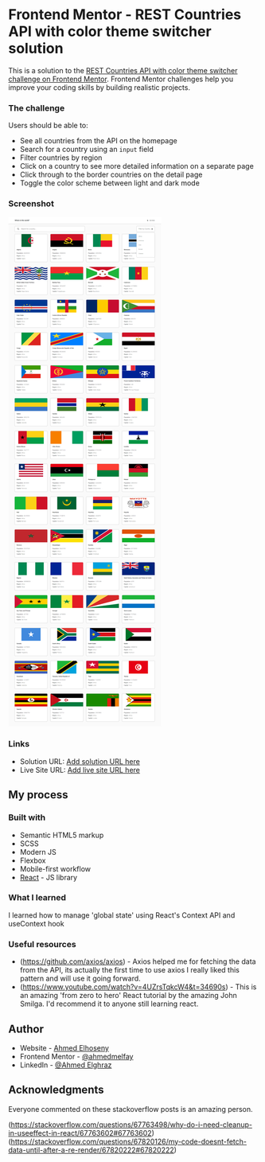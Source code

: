 # Frontend Mentor - REST Countries API with color theme switcher solution

This is a solution to the [REST Countries API with color theme switcher challenge on Frontend Mentor](https://www.frontendmentor.io/challenges/rest-countries-api-with-color-theme-switcher-5cacc469fec04111f7b848ca). Frontend Mentor challenges help you improve your coding skills by building realistic projects.

### The challenge

Users should be able to:

- See all countries from the API on the homepage
- Search for a country using an `input` field
- Filter countries by region
- Click on a country to see more detailed information on a separate page
- Click through to the border countries on the detail page
- Toggle the color scheme between light and dark mode

### Screenshot

![](./screenshot.png)

### Links

- Solution URL: [Add solution URL here](https://github.com/ahmedmelfay/REST-Countries-API)
- Live Site URL: [Add live site URL here](https://your-live-site-url.com)

## My process

### Built with

- Semantic HTML5 markup
- SCSS
- Modern JS
- Flexbox
- Mobile-first workflow
- [React](https://reactjs.org/) - JS library

### What I learned

I learned how to manage 'global state' using React's Context API and useContext hook

### Useful resources

- (https://github.com/axios/axios) - Axios helped me for fetching the data from the API, its actually the first time to use axios I really liked this pattern and will use it going forward.
- (https://www.youtube.com/watch?v=4UZrsTqkcW4&t=34690s) - This is an amazing 'from zero to hero' React tutorial by the amazing John Smilga. I'd recommend it to anyone still learning react.

## Author

- Website - [Ahmed Elhoseny](https://github.com/ahmedmelfay)
- Frontend Mentor - [@ahmedmelfay](https://www.frontendmentor.io/profile/ahmedmelfay)
- LinkedIn - [@Ahmed Elghraz](https://www.linkedin.com/in/ahmed-elghraz-9790b41a9/)

## Acknowledgments

Everyone commented on these stackoverflow posts is an amazing person.

(https://stackoverflow.com/questions/67763498/why-do-i-need-cleanup-in-useeffect-in-react/67763602#67763602)
(https://stackoverflow.com/questions/67820126/my-code-doesnt-fetch-data-until-after-a-re-render/67820222#67820222)
